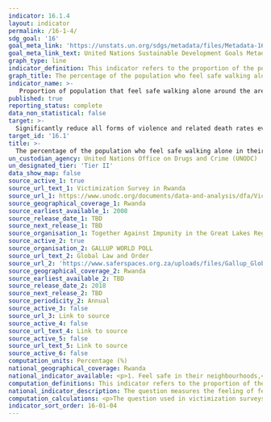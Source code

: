 ```yaml
---
indicator: 16.1.4
layout: indicator
permalink: /16-1-4/
sdg_goal: '16'
goal_meta_link: 'https://unstats.un.org/sdgs/metadata/files/Metadata-16-01-04.pdf'
goal_meta_link_text: United Nations Sustainable Development Goals Metadata (pdf 894kB)
graph_type: line
indicator_definition: This indicator refers to the proportion of the population (adults) who feel safe walking alone in their neighbourhood. 
graph_title: The percentage of the population who feel safe walking alone in their neighbourhood
indicator_name: >-
   Proportion of population that feel safe walking alone around the area they live 
published: true
reporting_status: complete
data_non_statistical: false
target: >-
  Significantly reduce all forms of violence and related death rates everywhere 
target_id: '16.1'
title: >-
  The percentage of the population who feel safe walking alone in their neighbourhood
un_custodian_agency: United Nations Office on Drugs and Crime (UNODC) 
un_designated_tier: 'Tier II'
data_show_map: false
source_active_1: true
source_url_text_1: Victimization Survey in Rwanda
source_url_1: https://www.unodc.org/documents/data-and-analysis/dfa/Victimization_survey_Rwanda_English.pdf 
source_geographical_coverage_1: Rwanda
source_earliest_available_1: 2008
source_release_date_1: TBD
source_next_release_1: TBD
source_organisation_1: Together Against Impunity in the Great Lakes Region (TAIGLR) in collaboration with the National Public Prosecution Authority (NPPA) and the National Institute of Statistics OF Rwanda.
source_active_2: true
source_organisation_2: GALLUP WORLD POLL
source_url_text_2: Global Law and Order
source_url_2: 'https://www.saferspaces.org.za/uploads/files/Gallup_Global_Law_And_Order_Report_2018.pdf'
source_geographical_coverage_2: Rwanda
source_earliest_available_2: TBD
source_release_date_2: 2018
source_next_release_2: TBD
source_periodicity_2: Annual
source_active_3: false
source_url_3: Link to source
source_active_4: false
source_url_text_4: Link to source
source_active_5: false
source_url_text_5: Link to source
source_active_6: false 
computation_units: Percentage (%)
national_geographical_coverage: Rwanda
national_indicator_available: <p>1. Feel safe in their neighbourhoods,</p> Not afraid to walk alone at night.
computation_definitions: This indicator refers to the proportion of the population (adults) who feel safe walking alone in their neighbourhood.
national_indicator_description: The question measures the feeling of fear of crime in a context outside the house and refers to the immediate experience of this fear by the respondent by limiting the area in question to the “neighbourhood” or “your area” (various formulations depending on cultural, physical and language context).
computation_calculations: <p>The question used in victimization surveys is: How safe do you feel walking alone in your area/neighbourhood? Answer: Very safe/fairly safe/bit unsafe/very unsafe/ I never walk alone after dark/don’t know.</p> The proportion of population that feel safe is calculated by summing up the number of respondents who feel “very safe” and “fairly safe” and dividing the total by the total number of respondents.
indicator_sort_order: 16-01-04
---
```


